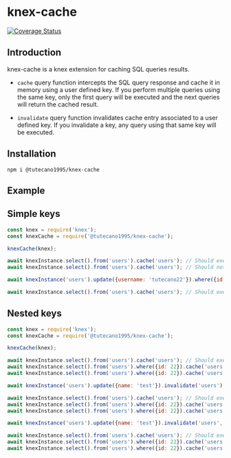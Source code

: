 # knex-cache

[![Coverage Status](https://coveralls.io/repos/github/tutecano1995/knex-cache/badge.svg?branch=docs/readme)](https://coveralls.io/github/tutecano1995/knex-cache?branch=docs/readme)

## Introduction

knex-cache is a knex extension for caching SQL queries results.

- `cache` query function intercepts the SQL query response and cache it in memory using a user defined key. If you perform multiple queries using the same key, only the first query will be executed and the next queries will return the cached result.

- `invalidate` query function invalidates cache entry associated to a user defined key. If you invalidate a key, any query using that same key will be executed.

## Installation

```
npm i @tutecano1995/knex-cache
```

## Example

## Simple keys

```js
const knex = require('knex');
const knexCache = require('@tutecano1995/knex-cache');

knexCache(knex);

await knexInstance.select().from('users').cache('users'); // Should execute the query
await knexInstance.select().from('users').cache('users'); // Should not execute the query and use cache

await knexInstance('users').update({username: 'tutecano22'}).where({id: 22}).invalidate('users'); // Invalidate users

await knexInstance.select().from('users').cache('users'); // Should execute the query
```


## Nested keys

```js
const knex = require('knex');
const knexCache = require('@tutecano1995/knex-cache');

knexCache(knex);

await knexInstance.select().from('users').cache('users'); // Should execute the query
await knexInstance.select().from('users').where({id: 22}).cache('users.22'); // Should execute the query and cache the chid key
await knexInstance.select().from('users').where({id: 22}).cache('users.15'); // Should execute the query and cache the chid key

await knexInstance('users').update({name: 'test'}).invalidate('users'); // Invalidate users and all children

await knexInstance.select().from('users').cache('users'); // Should execute the query
await knexInstance.select().from('users').where({id: 22}).cache('users.22'); // Should execute the query and cache the chid key
await knexInstance.select().from('users').where({id: 22}).cache('users.15'); // Should execute the query and cache the chid key

await knexInstance('users').update({name: 'test'}).invalidate('users', {exact: true}); // Invalidate only users

await knexInstance.select().from('users').cache('users'); // Should execute the query
await knexInstance.select().from('users').where({id: 22}).cache('users.22'); // Should not execute the query and use cache
await knexInstance.select().from('users').where({id: 22}).cache('users.15'); // Should not execute the query and use cache
```
